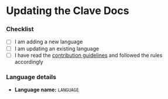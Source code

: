 # Updating the Clave Docs

<!--
    * ADDING OR UPDATING A Language
    *
    * Make sure that you are following the [contributing guideline](https://docs.getclave.io/en/how-to-contribute-to-clave) and this PR template before submitting a PR.
    *
    * If you are adding a new language or updating an existing language, start by selecting the relevant options.
    *
    * Please make sure that you have replaced `LANGUAGE` with the actual name in the PR and made necessary changes to the corresponding file.
-->

### Checklist

-   [ ] I am adding a new language
-   [ ] I am updating an existing language
-   [ ] I have read the [contribution guidelines](https://docs.getclave.io/en/how-to-contribute-to-clave) and followed the rules accordingly

### Language details

-   **Language name:** `LANGUAGE`